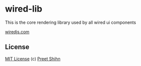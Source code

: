 # wired-lib

This is the core rendering library used by all wired ui components

[wiredjs.com](https://wiredjs.com)

## License
[MIT License](https://github.com/wiredjs/wired-elements/blob/master/LICENSE) (c) [Preet Shihn](https://twitter.com/preetster)
